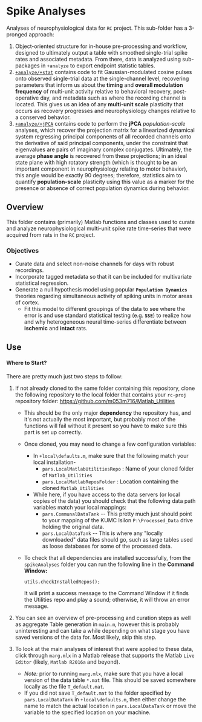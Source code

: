 # Spike Analyses

Analyses of neurophysiological data for `RC` project. This sub-folder has a 3-pronged approach:

1. Object-oriented structure for in-house pre-processing and workflow, designed to ultimately output a table with smoothed single-trial spike rates and associated metadata. From there, data is analyzed using sub-packages in `+analyze` to export endpoint statistic tables. 
2. [`+analyze/+stat`](https://github.com/m053m716/rc-proj/tree/master/spikeAnalyses/%2Banalyze/%2Bstat) contains code to fit Gaussian-modulated cosine pulses onto observed single-trial data at the single-channel level, recovering parameters that inform us about the **timing** and **overall modulation frequency** of multi-unit activity relative to behavioral recovery, post-operative day, and metadata such as where the recording channel is located. This gives us an idea of any **multi-unit scale** plasticity that occurs as recovery progresses and neurophysiology changes relative to a conserved behavior.
3. [`+analyze/+jPCA`](https://github.com/m053m716/rc-proj/tree/master/spikeAnalyses/%2Banalyze/%2BjPCA) contains code to perform the **jPCA** *population-scale* analyses, which recover the projection matrix for a linearized dynamical system regressing principal components of all recorded channels onto the derivative of said principal components, under the constraint that eigenvalues are pairs of imaginary complex conjugates. Ultimately, the average **phase angle** is recovered from these projections; in an ideal state plane with high rotatory strength (which is thought to be an important component in neurophysiology relating to motor behavior), this angle would be exactly 90 degrees; therefore, statistics aim to quantify **population-scale** plasticity using this value as a marker for the presence or absence of correct population dynamics during behavior.

## Overview

This folder contains (primarily) Matlab functions and classes used to curate and analyze neurophysiological multi-unit spike rate time-series that were acquired from rats in the `RC` project.

### Objectives

* Curate data and select non-noise channels for days with robust recordings.
* Incorporate tagged metadata so that it can be included for multivariate statistical regression.
* Generate a null hypothesis model using popular **`Population Dynamics`** theories regarding simultaneous activity of spiking units in motor areas of cortex.
  * Fit this model to different groupings of the data to see where the error is and use standard statistical testing (e.g. **`SSE`**) to realize how and why heterogeneous neural time-series differentiate between **ischemic** and **intact** rats.

## Use

#### Where to Start?

There are pretty much just two steps to follow:

1. If not already cloned to the same folder containing this repository, clone the following repository to the local folder that contains your `rc-proj` repository folder: 
   https://github.com/m053m716/Matlab_Utilities

   - This should be the only major **dependency** the repository has, and it's not actually the most important, but probably most of the functions will fail without it present so you have to make sure this part is set up correctly.

   - Once cloned, you may need to change a few configuration variables:

     - In `+local\defaults.m`, make sure that the following match your local installation-
       - `pars.LocalMatlabUtilitiesRepo` : Name of your cloned folder of `Matlab_Utilities`
       - `pars.LocalMatlabReposFolder` : Location containing the cloned `Matlab_Utilities` 
     - While here, if you have access to the data servers (or local copies of the data) you should check that the following data path variables match your local mappings:
       - `pars.CommunalDataTank` -- This pretty much just should point to your mapping of the KUMC Isilon `P:\Processed_Data` drive holding the original data.
       - `pars.LocalDataTank` -- This is where any "locally downloaded" data files should go, such as large tables used as loose databases for some of the processed data.

   - To check that all dependencies are installed successfully, from the `spikeAnalyses` folder you can run the following line in the **Command Window:**

     ```(matlab)
     utils.checkInstalledRepos();
     ```

     It will print a success message to the Command Window if it finds the Utilities repo and play a sound; otherwise, it will throw an error message.

     

2. You can see an overview of pre-processing and curation steps as well as aggregate Table generation in `main.m`, however this is probably uninteresting and can take a while depending on what stage you have saved versions of the data for. Most likely, skip this step.

3. To look at the main analyses of interest that were applied to these data, click through `marg.mlx` in a Matlab release that supports the Matlab `Live Editor` (likely, `Matlab R2016a` and beyond).

   * *Note:* prior to running `marg.mlx`, make sure that you have a local version of the data table `*.mat` file. This should be saved somewhere locally as the file `T_default.mat`. 
   * If you did not save `T_default.mat` to the folder specified by `pars.LocalDataTank` in `+local\defaults.m`, then either change the name to match the actual location in `pars.LocalDataTank` or move the variable to the specified location on your machine.